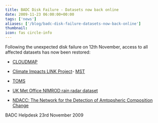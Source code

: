 ```yaml
---
title: BADC Disk Failure - Datasets now back online
date: 2009-11-23 06:00:00+00:00
tags: ['news']
aliases: ['/blog/badc-disk-failure-datasets-now-back-online']
thumbnail: 
icon: fas circle-info
---
```


 Following the unexpected disk failure on 12th November, access to all affected datasets has now been restored:


- [CLOUDMAP](http://badc.nerc.ac.uk/data/cloudmap/)

- [Climate Impacts LINK Project](http://badc.nerc.ac.uk/data/link/)- [MST](http://badc.nerc.ac.uk/data/mst/)
- [TOMS](http://badc.nerc.ac.uk/data/toms/)
- [UK Met Office NIMROD rain radar dataset](http://badc.nerc.ac.uk/data/nimrod/)
- [NDACC: The Network for the Detection of Amtopsheric Composition Change](http://badc.nerc.ac.uk/data/ndsc/)

BADC Helpdesk
23rd November 2009
